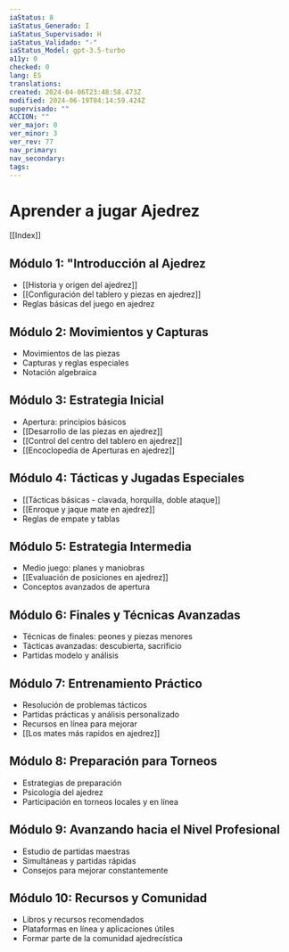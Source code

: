 ```yaml
---
iaStatus: 8
iaStatus_Generado: I
iaStatus_Supervisado: H
iaStatus_Validado: "-"
iaStatus_Model: gpt-3.5-turbo
a11y: 0
checked: 0
lang: ES
translations: 
created: 2024-04-06T23:48:58.473Z
modified: 2024-06-19T04:14:59.424Z
supervisado: ""
ACCION: ""
ver_major: 0
ver_minor: 3
ver_rev: 77
nav_primary: 
nav_secondary: 
tags:
---
```

# Aprender a jugar Ajedrez

[[Index]]

## Módulo 1: "Introducción al Ajedrez

- [[Historia y origen del ajedrez]]
- [[Configuración del tablero y piezas en ajedrez]]
- Reglas básicas del juego en ajedrez

## Módulo 2: Movimientos y Capturas

- Movimientos de las piezas
- Capturas y reglas especiales
- Notación algebraica

## Módulo 3: Estrategia Inicial

- Apertura: principios básicos
- [[Desarrollo de las piezas en ajedrez]]
- [[Control del centro del tablero en ajedrez]]
- [[Encoclopedia de Aperturas en ajedrez]]

## Módulo 4: Tácticas y Jugadas Especiales

- [[Tácticas básicas - clavada, horquilla, doble ataque]]
- [[Enroque y jaque mate en ajedrez]]
- Reglas de empate y tablas

## Módulo 5: Estrategia Intermedia

- Medio juego: planes y maniobras
- [[Evaluación de posiciones en ajedrez]]
- Conceptos avanzados de apertura

## Módulo 6: Finales y Técnicas Avanzadas

- Técnicas de finales: peones y piezas menores
- Tácticas avanzadas: descubierta, sacrificio
- Partidas modelo y análisis

## Módulo 7: Entrenamiento Práctico

- Resolución de problemas tácticos
- Partidas prácticas y análisis personalizado
- Recursos en línea para mejorar
- [[Los mates más rapidos en ajedrez]]

## Módulo 8: Preparación para Torneos

- Estrategias de preparación
- Psicología del ajedrez
- Participación en torneos locales y en línea

## Módulo 9: Avanzando hacia el Nivel Profesional

- Estudio de partidas maestras
- Simultáneas y partidas rápidas
- Consejos para mejorar constantemente

## Módulo 10: Recursos y Comunidad

- Libros y recursos recomendados
- Plataformas en línea y aplicaciones útiles
-  Formar parte de la comunidad ajedrecística
